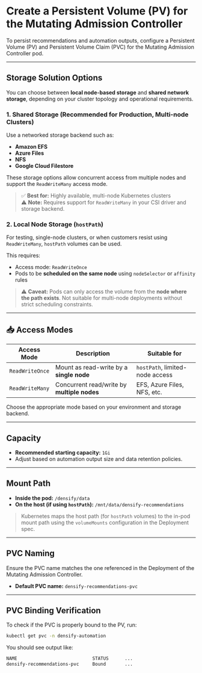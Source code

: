 # Create a Persistent Volume (PV) for the Mutating Admission Controller

To persist recommendations and automation outputs, configure a Persistent Volume (PV) and Persistent Volume Claim (PVC) for the Mutating Admission Controller pod.

---

## Storage Solution Options

You can choose between **local node-based storage** and **shared network storage**, depending on your cluster topology and operational requirements.

### 1. Shared Storage (Recommended for Production, Multi-node Clusters)

Use a networked storage backend such as:

- **Amazon EFS**
- **Azure Files**
- **NFS**
- **Google Cloud Filestore**

These storage options allow concurrent access from multiple nodes and support the `ReadWriteMany` access mode.

> ✅ **Best for:** Highly available, multi-node Kubernetes clusters  
> ⚠️ **Note:** Requires support for `ReadWriteMany` in your CSI driver and storage backend.

### 2. Local Node Storage (`hostPath`)

For testing, single-node clusters, or when customers resist using `ReadWriteMany`, `hostPath` volumes can be used.

This requires:

- Access mode: `ReadWriteOnce`
- Pods to be **scheduled on the same node** using `nodeSelector` or `affinity` rules

> ⚠️ **Caveat:** Pods can only access the volume from the **node where the path exists**. Not suitable for multi-node deployments without strict scheduling constraints.

---

## 📥 Access Modes

| Access Mode      | Description                                            | Suitable for               |
|------------------|--------------------------------------------------------|-----------------------------|
| `ReadWriteOnce`  | Mount as read-write by a **single node**              | `hostPath`, limited-node access |
| `ReadWriteMany`  | Concurrent read/write by **multiple nodes**           | EFS, Azure Files, NFS, etc.     |

Choose the appropriate mode based on your environment and storage backend.

---

## Capacity

- **Recommended starting capacity:** `1Gi`
- Adjust based on automation output size and data retention policies.

---

## Mount Path

- **Inside the pod:** `/densify/data`
- **On the host (if using `hostPath`):** `/mnt/data/densify-recommendations`

> Kubernetes maps the host path (for `hostPath` volumes) to the in-pod mount path using the `volumeMounts` configuration in the Deployment spec.

---

## PVC Naming

Ensure the PVC name matches the one referenced in the Deployment of the Mutating Admission Controller.

- **Default PVC name:** `densify-recommendations-pvc`

---

## PVC Binding Verification

To check if the PVC is properly bound to the PV, run:

```bash
kubectl get pvc -n densify-automation
```

You should see output like:
```bash
NAME                            STATUS      ...
densify-recommendations-pvc     Bound       ...
```